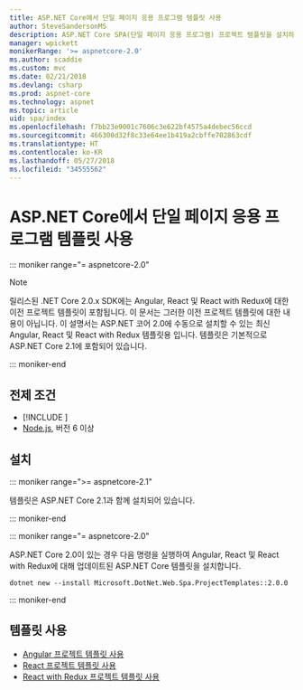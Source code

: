 ```yaml
---
title: ASP.NET Core에서 단일 페이지 응용 프로그램 템플릿 사용
author: SteveSandersonMS
description: ASP.NET Core SPA(단일 페이지 응용 프로그램) 프로젝트 템플릿을 설치하고 시작하는 방법에 대해 알아봅니다.
manager: wpickett
monikerRange: '>= aspnetcore-2.0'
ms.author: scaddie
ms.custom: mvc
ms.date: 02/21/2018
ms.devlang: csharp
ms.prod: aspnet-core
ms.technology: aspnet
ms.topic: article
uid: spa/index
ms.openlocfilehash: f7bb23e9001c7606c3e622bf4575a4debec56ccd
ms.sourcegitcommit: 466300d32f8c33e64ee1b419a2cbffe702863cdf
ms.translationtype: HT
ms.contentlocale: ko-KR
ms.lasthandoff: 05/27/2018
ms.locfileid: "34555562"
---
```

# <a name="use-the-single-page-application-templates-with-aspnet-core"></a>ASP.NET Core에서 단일 페이지 응용 프로그램 템플릿 사용

::: moniker range="= aspnetcore-2.0"

> [!NOTE]
> 릴리스된 .NET Core 2.0.x SDK에는 Angular, React 및 React with Redux에 대한 이전 프로젝트 템플릿이 포함됩니다. 이 문서는 그러한 이전 프로젝트 템플릿에 대한 내용이 아닙니다. 이 설명서는 ASP.NET 코어 2.0에 수동으로 설치할 수 있는 최신 Angular, React 및 React with Redux 템플릿용 입니다. 템플릿은 기본적으로 ASP.NET Core 2.1에 포함되어 있습니다.

::: moniker-end

## <a name="prerequisites"></a>전제 조건

* [!INCLUDE [](~/includes/net-core-sdk-download-link.md)]
* [Node.js](https://nodejs.org), 버전 6 이상

## <a name="installation"></a>설치

::: moniker range=">= aspnetcore-2.1"

템플릿은 ASP.NET Core 2.1과 함께 설치되어 있습니다.

::: moniker-end

::: moniker range="= aspnetcore-2.0"

ASP.NET Core 2.0이 있는 경우 다음 명령을 실행하여 Angular, React 및 React with Redux에 대해 업데이트된 ASP.NET Core 템플릿을 설치합니다.

```console
dotnet new --install Microsoft.DotNet.Web.Spa.ProjectTemplates::2.0.0
```

::: moniker-end

## <a name="use-the-templates"></a>템플릿 사용

* [Angular 프로젝트 템플릿 사용](xref:spa/angular)
* [React 프로젝트 템플릿 사용](xref:spa/react)
* [React with Redux 프로젝트 템플릿 사용](xref:spa/react-with-redux)
